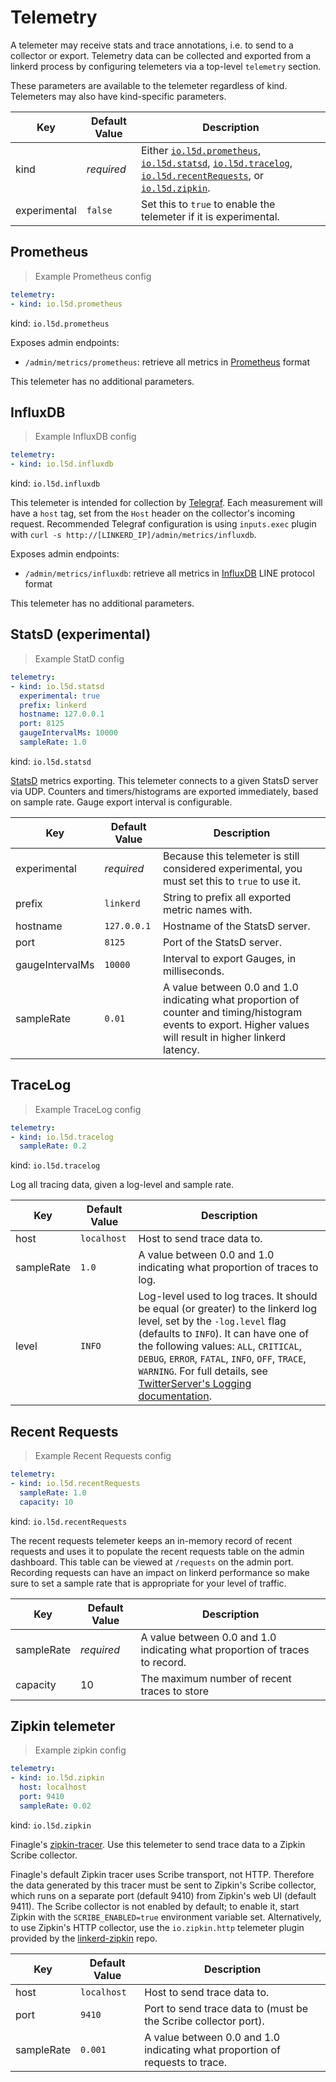# Telemetry

A telemeter may receive stats and trace annotations, i.e. to send to a collector
or export. Telemetry data can be collected and exported from a linkerd process by
configuring telemeters via a top-level `telemetry` section.

<aside class="notice">
These parameters are available to the telemeter
regardless of kind. Telemeters may also have kind-specific parameters.
</aside>

Key | Default Value | Description
--- | ------------- | -----------
kind | _required_ | Either [`io.l5d.prometheus`](#prometheus), [`io.l5d.statsd`](#statsd-experimental), [`io.l5d.tracelog`](#tracelog), [`io.l5d.recentRequests`](#recent-requests), or [`io.l5d.zipkin`](#zipkin-telemeter).
experimental | `false` | Set this to `true` to enable the telemeter if it is experimental.

## Prometheus

> Example Prometheus config

```yaml
telemetry:
- kind: io.l5d.prometheus
```

kind: `io.l5d.prometheus`

Exposes admin endpoints:

* `/admin/metrics/prometheus`: retrieve all metrics in [Prometheus](https://prometheus.io) format

This telemeter has no additional parameters.

## InfluxDB

> Example InfluxDB config

```yaml
telemetry:
- kind: io.l5d.influxdb
```

kind: `io.l5d.influxdb`

This telemeter is intended for collection by
[Telegraf](https://github.com/influxdata/telegraf). Each measurement will have a
`host` tag, set from the `Host` header on the collector's incoming request.
Recommended Telegraf configuration is using `inputs.exec` plugin with
`curl -s http://[LINKERD_IP]/admin/metrics/influxdb`.

Exposes admin endpoints:

* `/admin/metrics/influxdb`: retrieve all metrics in [InfluxDB](https://influxdata.com) LINE protocol format

This telemeter has no additional parameters.

## StatsD (experimental)

> Example StatD config

```yaml
telemetry:
- kind: io.l5d.statsd
  experimental: true
  prefix: linkerd
  hostname: 127.0.0.1
  port: 8125
  gaugeIntervalMs: 10000
  sampleRate: 1.0
```

kind: `io.l5d.statsd`

[StatsD](https://github.com/etsy/statsd) metrics exporting. This telemeter
connects to a given StatsD server via UDP. Counters and timers/histograms are
exported immediately, based on sample rate. Gauge export interval is
configurable.

Key | Default Value | Description
--- | ------------- | -----------
experimental | _required_ | Because this telemeter is still considered experimental, you must set this to `true` to use it.
prefix | `linkerd` | String to prefix all exported metric names with.
hostname | `127.0.0.1` | Hostname of the StatsD server.
port | `8125` | Port of the StatsD server.
gaugeIntervalMs | `10000` | Interval to export Gauges, in milliseconds.
sampleRate | `0.01` | A value between 0.0 and 1.0 indicating what proportion of counter and timing/histogram events to export. Higher values will result in higher linkerd latency.

## TraceLog

> Example TraceLog config

```yaml
telemetry:
- kind: io.l5d.tracelog
  sampleRate: 0.2
```

kind: `io.l5d.tracelog`

Log all tracing data, given a log-level and sample rate.

Key | Default Value | Description
--- | ------------- | -----------
host | `localhost` | Host to send trace data to.
sampleRate | `1.0` | A value between 0.0 and 1.0 indicating what proportion of traces to log.
level | `INFO` | Log-level used to log traces. It should be equal (or greater) to the linkerd log level, set by the `-log.level` flag (defaults to `INFO`). It can have one of the following values: `ALL`, `CRITICAL`, `DEBUG`, `ERROR`, `FATAL`, `INFO`, `OFF`, `TRACE`, `WARNING`. For full details, see [TwitterServer's Logging documentation](https://twitter.github.io/twitter-server/Features.html#logging).

## Recent Requests

> Example Recent Requests config

```yaml
telemetry:
- kind: io.l5d.recentRequests
  sampleRate: 1.0
  capacity: 10
```

kind: `io.l5d.recentRequests`

The recent requests telemeter keeps an in-memory record of recent requests and uses it to populate
the recent requests table on the admin dashboard.  This table can be viewed at `/requests` on the
admin port.  Recording requests can have an impact on linkerd performance so make sure to set a
sample rate that is appropriate for your level of traffic.

Key        | Default Value | Description
---------- | ------------- | -----------
sampleRate | _required_    | A value between 0.0 and 1.0 indicating what proportion of traces to record.
capacity   | 10            | The maximum number of recent traces to store

## Zipkin telemeter

> Example zipkin config

```yaml
telemetry:
- kind: io.l5d.zipkin
  host: localhost
  port: 9410
  sampleRate: 0.02
```

kind: `io.l5d.zipkin`

Finagle's [zipkin-tracer](https://github.com/twitter/finagle/tree/develop/finagle-zipkin).
Use this telemeter to send trace data to a Zipkin Scribe collector.

<aside class="notice">
Finagle's default Zipkin tracer uses Scribe transport, not HTTP. Therefore the
data generated by this tracer must be sent to Zipkin's Scribe collector, which
runs on a separate port (default 9410) from Zipkin's web UI (default 9411). The
Scribe collector is not enabled by default; to enable it, start Zipkin with the
<code>SCRIBE_ENABLED=true</code> environment variable set. Alternatively, to use Zipkin's
HTTP collector, use the <code>io.zipkin.http</code> telemeter plugin provided by the
<a href="https://github.com/linkerd/linkerd-zipkin">linkerd-zipkin</a> repo.
</aside>

Key | Default Value | Description
--- | ------------- | -----------
host | `localhost` | Host to send trace data to.
port | `9410` | Port to send trace data to (must be the Scribe collector port).
sampleRate | `0.001` | A value between 0.0 and 1.0 indicating what proportion of requests to trace.
